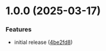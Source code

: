 # 1.0.0 (2025-03-17)


### Features

* initial release ([4be2fd8](https://github.com/sbga-tech/chuni-board/commit/4be2fd8404ed6d688732f96c254c86fd2e758cb8))
